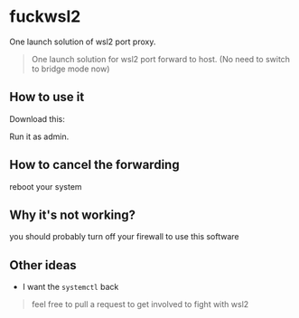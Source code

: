 # fuckwsl2
One launch solution of wsl2 port proxy.

> One launch solution for wsl2 port forward to host. (No need to switch to bridge mode now)

## How to use it
Download this: 

Run it as admin.

## How to cancel the forwarding
reboot your system

## Why it's not working?
you should probably turn off your firewall to use this software

## Other ideas
* I want the `systemctl` back

> feel free to pull a request to get involved to fight with wsl2
